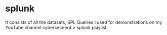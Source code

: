 # splunk
It consists of all the datasets, SPL Queries I used for demonstrations on my YouTube channel cybersecnerd > splunk playlist
